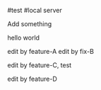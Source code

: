 #test
#local server

Add something

hello world

edit by feature-A
edit by fix-B

edit by feature-C, test

edit by feature-D
